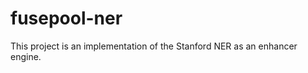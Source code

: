 fusepool-ner
============

This project is an implementation of the Stanford NER as an enhancer engine.